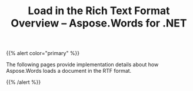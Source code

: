 ﻿---
title: Load in the Rich Text Format Overview – Aspose.Words for .NET
articleTitle: Load in the Rich Text Format Overview
linktitle: Load in the Rich Text Format Overview
description: "Import RTF document using various load options using C#."
type: docs
weight: 70
url: /net/load-in-the-rich-text-format-overview/
---

{{% alert color="primary" %}}

The following pages provide implementation details about how Aspose.Words loads a document in the RTF format.

{{% /alert %}}
